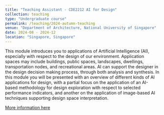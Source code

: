 ```yaml
---
title: "Teaching Assistant - CDE2212 AI for Design"
collection: teaching
type: "Undergraduate course"
permalink: /teaching/2024-autumn-teaching
venue: "Department of Architecture, National University of Singapore"
date: 2024-08 - 2024-12
location: "Singapore, Singapore"
---
```


This module introduces you to applications of Artificial Intelligence (AI), especially with respect to the design of our environment. Application spaces may include buildings, public spaces, landscapes, dwellings, transportation nodes, and recreational areas. AI can support the designer in the design decision making process, through both analysis and synthesis. In this module you will be presented with an overview of different kinds of AI applications for design, with a partial focus on the application of an AI-based methodology for design exploration with respect to selected performance indicators, and another on the application of image-based AI techniques supporting design space interpretation.

<a href="https://nusmods.com/courses/CDE2212/ai-for-design">More information here</a>
